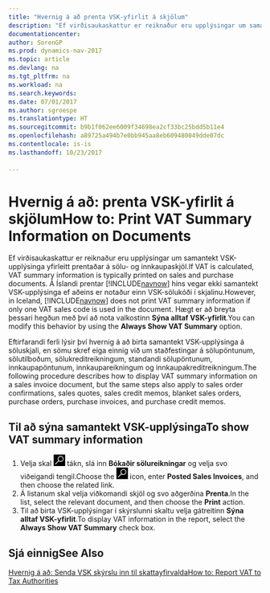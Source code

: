 ```yaml
---
title: "Hvernig á að prenta VSK-yfirlit á skjölum"
description: "Ef virðisaukaskattur er reiknaður eru upplýsingar um samantekt VSK-upplýsinga yfirleitt prentaðar á sölu- og innkaupaskjöl."
documentationcenter: 
author: SorenGP
ms.prod: dynamics-nav-2017
ms.topic: article
ms.devlang: na
ms.tgt_pltfrm: na
ms.workload: na
ms.search.keywords: 
ms.date: 07/01/2017
ms.author: sgroespe
ms.translationtype: HT
ms.sourcegitcommit: b9b1f062ee6009f34698ea2cf33bc25bdd5b11e4
ms.openlocfilehash: a89725a494b7e0bb945aa8eb609480049dde07dc
ms.contentlocale: is-is
ms.lasthandoff: 10/23/2017

---
```

# <a name="how-to-print-vat-summary-information-on-documents"></a><span data-ttu-id="e43ea-103">Hvernig á að: prenta VSK-yfirlit á skjölum</span><span class="sxs-lookup"><span data-stu-id="e43ea-103">How to: Print VAT Summary Information on Documents</span></span>
<span data-ttu-id="e43ea-104">Ef virðisaukaskattur er reiknaður eru upplýsingar um samantekt VSK-upplýsinga yfirleitt prentaðar á sölu- og innkaupaskjöl.</span><span class="sxs-lookup"><span data-stu-id="e43ea-104">If VAT is calculated, VAT summary information is typically printed on sales and purchase documents.</span></span> <span data-ttu-id="e43ea-105">Á Íslandi prentar [!INCLUDE[navnow](../../includes/navnow_md.md)] hins vegar ekki samantekt VSK-upplýsinga ef aðeins er notaður einn VSK-sölukóði í skjalinu.</span><span class="sxs-lookup"><span data-stu-id="e43ea-105">However, in Iceland, [!INCLUDE[navnow](../../includes/navnow_md.md)] does not print VAT summary information if only one VAT sales code is used in the document.</span></span> <span data-ttu-id="e43ea-106">Hægt er að breyta þessari hegðun með því að nota valkostinn **Sýna alltaf VSK-yfirlit**.</span><span class="sxs-lookup"><span data-stu-id="e43ea-106">You can modify this behavior by using the **Always Show VAT Summary** option.</span></span>  

<span data-ttu-id="e43ea-107">Eftirfarandi ferli lýsir því hvernig á að birta samantekt VSK-upplýsinga á söluskjali, en sömu skref eiga einnig við um staðfestingar á sölupöntunum, sölutilboðum, sölukreditreikningum, standandi sölupöntunum, innkaupapöntunum, innkaupareikningum og innkaupakreditreikningum.</span><span class="sxs-lookup"><span data-stu-id="e43ea-107">The following procedure describes how to display VAT summary information on a sales invoice document, but the same steps also apply to sales order confirmations, sales quotes, sales credit memos, blanket sales orders, purchase orders, purchase invoices, and purchase credit memos.</span></span>  

## <a name="to-show-vat-summary-information"></a><span data-ttu-id="e43ea-108">Til að sýna samantekt VSK-upplýsinga</span><span class="sxs-lookup"><span data-stu-id="e43ea-108">To show VAT summary information</span></span>  

1.  <span data-ttu-id="e43ea-109">Velja skal ![Leit að síðu eða skýrslu](../../media/ui-search/search_small.png "Leit að síðu eða skýrslu táknið") tákn, slá inn **Bókaðir sölureikningar** og velja svo viðeigandi tengil.</span><span class="sxs-lookup"><span data-stu-id="e43ea-109">Choose the ![Search for Page or Report](../../media/ui-search/search_small.png "Search for Page or Report icon") icon, enter **Posted Sales Invoices**, and then choose the related link.</span></span>  
2.  <span data-ttu-id="e43ea-110">Á listanum skal velja viðkomandi skjöl og svo aðgerðina **Prenta**.</span><span class="sxs-lookup"><span data-stu-id="e43ea-110">In the list, select the relevant document, and then choose the **Print** action.</span></span>  
3.  <span data-ttu-id="e43ea-111">Til að birta VSK-upplýsingar í skýrslunni skaltu velja gátreitinn **Sýna alltaf VSK-yfirlit**.</span><span class="sxs-lookup"><span data-stu-id="e43ea-111">To display VAT information in the report, select the **Always Show VAT Summary** check box.</span></span>  

## <a name="see-also"></a><span data-ttu-id="e43ea-112">Sjá einnig</span><span class="sxs-lookup"><span data-stu-id="e43ea-112">See Also</span></span>  
[<span data-ttu-id="e43ea-113">Hvernig á að: Senda VSK skýrslu inn til skattayfirvalda</span><span class="sxs-lookup"><span data-stu-id="e43ea-113">How to: Report VAT to Tax Authorities</span></span>](../../finance-how-report-vat.md)

